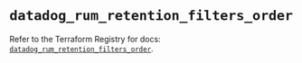 # `datadog_rum_retention_filters_order`

Refer to the Terraform Registry for docs: [`datadog_rum_retention_filters_order`](https://registry.terraform.io/providers/datadog/datadog/3.60.0/docs/resources/rum_retention_filters_order).

